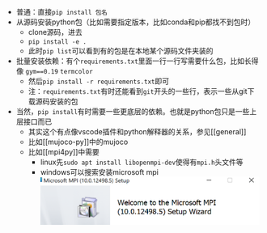 - 普通：直接`pip install 包名`
- 从源码安装python包（比如需要指定版本，比如conda和pip都找不到包时）
    - clone源码，进去
    - `pip install -e .`
    - 此时`pip list`可以看到有的包是在本地某个源码文件夹装的
- 批量安装依赖：有个`requirements.txt`里面一行一行写需要什么包，比如长得像
`gym==0.19`
`termcolor`
  - 然后`pip install -r requirements.txt`即可
  - 注：`requirements.txt`有时还能看到`git`开头的一些行，表示一些从git下载源码安装的包
- 当然，`pip install`有时需要一些更底层的依赖。也就是python包只是一些上层接口而已
  - 其实这个有点像vscode插件和python解释器的关系，参见[[general]]
  - 比如[[mujoco-py]]中的mujoco
  - 比如[[mpi4py]]中需要
    - linux先`sudo apt install libopenmpi-dev`使得有`mpi.h`头文件等
    - windows可以搜索安装microsoft mpi![](microsoft-mpi.png)